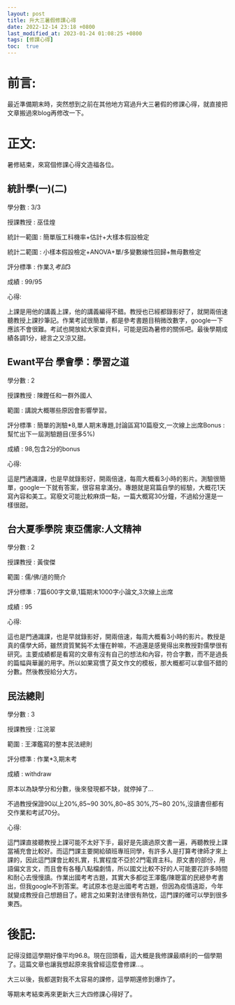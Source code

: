 ```yaml
---
layout: post
title: 升大三暑假修課心得
date: 2022-12-14 23:18 +0800
last_modified_at: 2023-01-24 01:08:25 +0800
tags: [修課心得]
toc:  true
---
```



# 前言:

最近準備期末時，突然想到之前在其他地方寫過升大三暑假的修課心得，就直接把文章搬過來blog再修改一下。

# 正文:

暑修結束，來寫個修課心得文造福各位。

## 統計學(一)(二)

學分數 : 3/3

授課教授 : 巫佳煌

統計一範圍 : 簡單版工科機率+估計+大樣本假設檢定

統計二範圍 : 小樣本假設檢定+ANOVA+單/多變數線性回歸+無母數檢定

評分標準 : 作業*3,考試*3

成績 : 99/95

心得:

上課是用他的講義上課，他的講義編得不錯。教授也已經都錄影好了，就開兩倍速聽教授上課抄筆記。作業考試很簡單，都是參考書題目稍微改數字，google一下應該不會很難。考試也開放給大家查資料，可能是因為暑修的關係吧。最後學期成績各調1分，總言之又涼又甜。

## Ewant平台 學會學：學習之道

學分數 : 2

授課教授 : 陳鏗任和一群外國人

範圍 : 講說大概哪些原因會影響學習。

評分標準 : 簡單的測驗*8,單人期末專題,討論區寫10篇廢文,一次線上出席Bonus : 幫忙出下一屆測驗題目(至多5%)

成績 : 98,包含2分的bonus

心得:

這是門通識課，也是早就錄影好，開兩倍速，每周大概看3小時的影片。測驗很簡單，google一下就有答案，很容易拿滿分。專題就是寫篇自學的經驗，大概花1天寫內容和美工。寫廢文可能比較麻煩一點，一篇大概寫30分鐘，不過給分還是一樣很甜。

## 台大夏季學院 東亞儒家:人文精神

學分數 : 2

授課教授 : 黃俊傑

範圍 : 儒/佛/道的簡介

評分標準 : 7篇600字文章,1篇期末1000字小論文,3次線上出席

成績 : 95

心得:

這也是門通識課，也是早就錄影好，開兩倍速，每周大概看3小時的影片。教授是真的儒學大師，雖然資質駑鈍不太懂在幹嘛，不過還是感覺得出來教授對儒學很有研究。主要成績都是看寫的文章有沒有自己的想法和內容，符合字數，而不是過長的篇幅與華麗的用字。所以如果寫慣了英文作文的模板，那大概都可以拿個不錯的分數。然後教授給分大方。

## 民法總則

學分數 : 3

授課教授 : 江浣翠

範圍 : 王澤鑑寫的整本民法總則

評分標準 : 作業*3,期末考

成績 : withdraw

原本以為缺學分和分數，後來發現都不缺，就停掉了…

不過教授保證90以上20%,85~90 30%,80~85 30%,75~80 20%,沒讀書但都有交作業和考試70分。

心得:

這門課直接聽教授上課可能不太好下手，最好是先讀過原文書一遍，再聽教授上課當補充會比較好。而這門課主要開給碩班專班同學，有許多人是打算考律師才來上課的，因此這門課會比較扎實，扎實程度不亞於2門電資主科。原文書的部份，用語偏文言文，而且會有各種八點檔劇情，所以國文比較不好的人可能要花許多時間和耐心去慢慢讀。作業出國考考古題，其實大多都從王澤鑑/陳聰富的民總參考書出，但我google不到答案。考試原本也是出國考考古題，但因為疫情遠距，今年就變成教授自己想題目了。總言之如果對法律很有熱忱，這門課的確可以學到很多東西。

# 後記:

記得沒錯這學期好像平均96.8。現在回頭看，這大概是我修課最順利的一個學期了。這篇文章也讓我想起原來我曾經這麼會修課…。

大三以後，我都選對我不太容易的課修，這學期還修到爆炸了。

等期末考結束再來更新大三大四修課心得好了。
